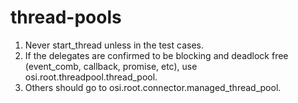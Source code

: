 # thread-pools
1. Never start\_thread unless in the test cases.
1. If the delegates are confirmed to be blocking and deadlock free (event\_comb,
   callback, promise, etc), use osi.root.threadpool.thread\_pool.
1. Others should go to osi.root.connector.managed\_thread\_pool.
